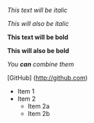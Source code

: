 *This text will be italic*

_This will also be italic_

**This text will be bold**

__This will also be bold__

*You **can** combine them*

[GitHub] (http://github.com)


* Item 1
* Item 2
  * Item 2a
  * Item 2b
